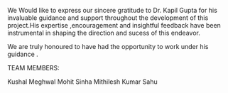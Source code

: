 We Would like to express our sincere gratitude to Dr. Kapil Gupta for his invaluable guidance and support throughout the development of this project.His expertise ,encouragement and 
insightful feedback have been instrumental in shaping the direction and sucess of this endeavor.




We are truly honoured to have had the opportunity to work under his guidance .


TEAM MEMBERS:

Kushal Meghwal 
Mohit Sinha
Mithilesh Kumar Sahu 
